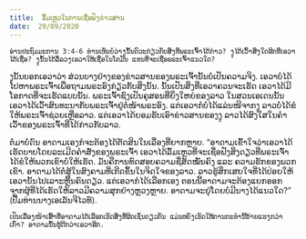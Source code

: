 ```yaml
---
title:  ລົ້ມເຫຼວໃນການເຊື່ອຟັງຂ່າວສານ
date:  29/09/2020
---
```


`ອ່ານປະຖົມມະການ 3:4-6 ທ່ານເຫັນບໍ່ວ່າງູນັ້ນຕົວະກ່ຽວກັບສິ່ງທີ່ພຣະເຈົ້າໄດ້ກ່າວ? ງູໄດ້ເວົ້າສິ່ງໃດອີກທີ່ເອວາໄດ້ເຊື່ອ? ງູນັ້ນໄດ້ລໍ້ລວງເອວາໃຫ້ເຊື່ອໃນໂຕມັນ ແທນທີ່ຈະເຊື່ອພຣະເຈົ້າແນວໃດ?`

ງູນັ້ນບອກເອວາວ່າ ສ່ວນບາງຢ່າງຂອງຂ່າວສານຂອງພຣະເຈົ້ານັ້ນບໍ່ເປັນຄວາມຈິງ. ເອວາບໍ່ໄດ້ໄປຫາພຣະເຈົ້າເພື່ອຖາມພຣະອົງກ່ຽວກັບສິ່ງນັ້ນ. ນັ້ນເປັນສິ່ງທີ່ເອວາຄວນຈະເຮັດ ເອວາໄດ້ມີໂອກາດທີ່ຈະເຮັດແບບນັ້ນ. ພຣະເຈົ້າຊົງເປັນຄູສອນທີ່ຍິ່ງໃຫຍ່ຂອງລາວ ໃນສວນເອເດນນັ້ນເອວາໄດ້ເວົ້າສົນທະນາກັບພຣະເຈົ້າຢູ່ຕໍ່ໜ້າພຣະອົງ. ແຕ່ເອວາກໍບໍ່ໄດ້ແລ່ນໜີຈາກງູ ລາວບໍ່ໄດ້ຂໍໃຫ້ພຣະເຈົ້າຊ່ວຍເຫຼືອລາວ. ແຕ່ເອວາໄດ້ຍອມຮັບເອົາຂ່າວສານຂອງງູ ລາວໄດ້ສົງໃສໃນຄຳເວົ້າຂອງພຣະເຈົ້າທີ່ໄດ້ກ່າວກັບລາວ.

ຕໍ່ມາບໍ່ດົນ ອາດາມເອງກໍຈະຕ້ອງໄດ້ຕັດສິນໃນເລື່ອງທີ່ຍາກຫຼາຍ. “ອາດາມເຂົ້າໃຈວ່າເອວາໄດ້ເຮັດບາບໂດຍລະເມີດຄຳສັ່ງຂອງພຣະເຈົ້າ ເອວາໄດ້ລົ້ມເຫຼວທີ່ຈະເຊື່ອຟັງສິ່ງດຽວທີ່ພຣະເຈົ້າໄດ້ຂໍໃຫ້ພວກເຂົາບໍ່ໃຫ້ເຮັດ. ມັນຄືການທົດສອບຄວາມຊື່ສັດໝັ້ນຄົງ ແລະ ຄວາມຮັກຂອງພວກເຂົາ. ອາດາມໄດ້ຕໍ່ສູ້ໃນສົງຄາມທີ່ເກີດຂຶ້ນໃນຈິດໃຈຂອງລາວ. ລາວຮູ້ສຶກເສຍໃຈທີ່ໄດ້ປ່ອຍໃຫ້ເອວານັ້ນໄປເລາະຫຼີ້ນຄົນດຽວ. ແຕ່ເອວາກໍໄດ້ເລືອກເອງ ຕອນນີ້ອາດາມຈະຕ້ອງແຍກອອກຈາກຜູ້ທີ່ໄດ້ເຮັດໃຫ້ລາວມີຄວາມສຸກຢ່າງຫຼວງຫຼາຍ. ອາດາມຈະຢູ່ໂດຍບໍ່ມີນາງໄດ້ແນວໃດ?” (ປື້ມທ່ານນາງເອເລັນຈີໄວທ໌).

`ເປັນເລື່ອງໜ້າເສົ້າທີ່ອາດາມໄດ້ເລືອກເຮັດສິ່ງທີ່ຜິດເຊັ່ນດຽວກັນ ແມ່ນຫຍັງເຮັດໃຫ້ການກະທຳນີ້ຮ້າຍແຮງກວ່າເກົ່າ? ອາດາມນັ້ນຮູ້ດີກວ່າເອວາອີກ.`